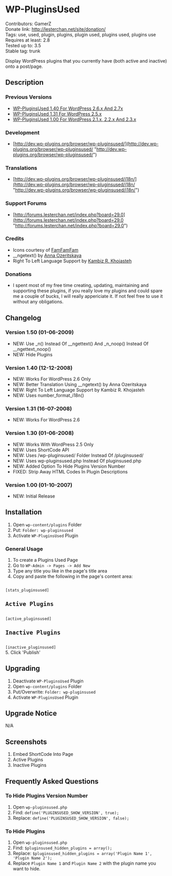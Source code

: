 # WP-PluginsUsed
Contributors: GamerZ  
Donate link: http://lesterchan.net/site/donation/  
Tags: use, used, plugin, plugins, plugin used, plugins used, plugins use  
Requires at least: 2.8  
Tested up to: 3.5  
Stable tag: trunk  

Display WordPress plugins that you currently have (both active and inactive) onto a post/page.

## Description

### Previous Versions
* [WP-PluginsUsed 1.40 For WordPress 2.6.x And 2.7x](http://downloads.wordpress.org/plugin/wp-pluginsused.1.40.zip "WP-PluginsUsed 1.40 For WordPress 2.6.x And 2.7x")
* [WP-PluginsUsed 1.31 For WordPress 2.5.x](http://downloads.wordpress.org/plugin/wp-pluginsused.1.31.zip "WP-PluginsUsed 1.31 For WordPress 2.5.x")
* [WP-PluginsUsed 1.00 For WordPress 2.1.x, 2.2.x And 2.3.x](http://downloads.wordpress.org/plugin/wp-pluginsused.1.00.zip "WP-PluginsUsed 1.00 For WordPress 2.1.x, 2.2.x And 2.3.x")

### Development
* [http://dev.wp-plugins.org/browser/wp-pluginsused/](http://dev.wp-plugins.org/browser/wp-pluginsused/ "http://dev.wp-plugins.org/browser/wp-pluginsused/")

### Translations
* [http://dev.wp-plugins.org/browser/wp-pluginsused/i18n/](http://dev.wp-plugins.org/browser/wp-pluginsused/i18n/ "http://dev.wp-plugins.org/browser/wp-pluginsused/i18n/")

### Support Forums
* [http://forums.lesterchan.net/index.php?board=29.0](http://forums.lesterchan.net/index.php?board=29.0 "http://forums.lesterchan.net/index.php?board=29.0")

### Credits
* Icons courtesy of [FamFamFam](http://www.famfamfam.com/ "FamFamFam")
* __ngetext() by [Anna Ozeritskaya](http://hweia.ru/ "Anna Ozeritskaya")
* Right To Left Language Support by [Kambiz R. Khojasteh](http://persian-programming.com/ "Kambiz R. Khojasteh")

### Donations
* I spent most of my free time creating, updating, maintaining and supporting these plugins, if you really love my plugins and could spare me a couple of bucks, I will really appericiate it. If not feel free to use it without any obligations.

## Changelog

### Version 1.50 (01-06-2009)
* NEW: Use _n() Instead Of __ngettext() And _n_noop() Instead Of __ngettext_noop()
* NEW: Hide Plugins

### Version 1.40 (12-12-2008)
*  NEW: Works For WordPress 2.6 Only
*  NEW: Better Translation Using __ngetext() by Anna Ozeritskaya
*  NEW: Right To Left Language Support by Kambiz R. Khojasteh
*  NEW: Uses number_format_i18n()

### Version 1.31 (16-07-2008)
*  NEW: Works For WordPress 2.6

### Version 1.30 (01-06-2008)
* NEW: Works With WordPress 2.5 Only
* NEW: Uses ShortCode API
* NEW: Uses /wp-pluginsused/ Folder Instead Of /pluginsused/
* NEW: Uses wp-pluginsused.php Instead Of pluginsused.php
* NEW: Added Option To Hide Plugins Version Number
* FIXED: Strip Away HTML Codes In Plugin Descriptions

### Version 1.00 (01-10-2007)
* NEW: Initial Release

## Installation

1. Open `wp-content/plugins` Folder
2. Put: `Folder: wp-pluginsused`
3. Activate `WP-PluginsUsed` Plugin

### General Usage
1. To create a Plugins Used Page
2. Go to `WP-Admin -> Pages -> Add New`
3. Type any title you like in the page's title area
4. Copy and paste the following in the page's content area:
<code>
[stats_pluginsused]
<h2>Active Plugins</h2>
[active_pluginsused]
<h2>Inactive Plugins</h2>
[inactive_pluginsused]
</code>
5. Click 'Publish'

## Upgrading

1. Deactivate `WP-PluginsUsed` Plugin
2. Open `wp-content/plugins` Folder
3. Put/Overwrite: `Folder: wp-pluginsused`
4. Activate `WP-PluginsUsed` Plugin

## Upgrade Notice

N/A

## Screenshots

1. Embed ShortCode Into Page
2. Active Plugins
3. Inactive Plugins

## Frequently Asked Questions

### To Hide Plugins Version Number
1. Open `wp-pluginsused.php`
2. Find: `define('PLUGINSUSED_SHOW_VERSION', true);`
3. Replace: `define('PLUGINSUSED_SHOW_VERSION', false);`

### To Hide Plugins
1. Open `wp-pluginsused.php`
2. Find: `$pluginsused_hidden_plugins = array();`
3. Replace: `$pluginsused_hidden_plugins = array('Plugin Name 1', 'Plugin Name 2');`
4. Replace `Plugin Name 1` and `Plugin Name 2` with the plugin name you want to hide.
